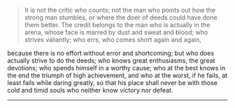 
>It is not the critic who counts; not the man who points out how the strong man stumbles, 
>or where the doer of deeds could have done them better. 
> The credit belongs to the man who is actually in the arena, whose face is marred by dust and sweat and blood; 
> who strives valiantly; who errs, who comes short again and again, 

because there is no effort without error and shortcoming; 
but who does actually strive to do the deeds; who knows great enthusiasms, 
the great devotions; who spends himself in a worthy cause; 
who at the best knows in the end the triumph of high achievement, 
and who at the worst, if he fails, at least fails while daring greatly, 
so that his place shall never be with those cold and timid souls who neither know victory nor defeat.
***
